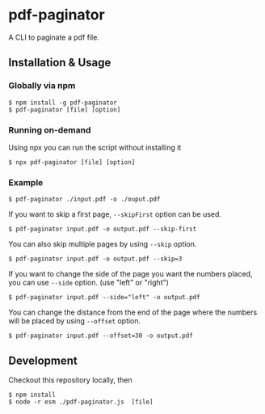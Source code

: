 # pdf-paginator

A CLI to paginate a pdf file.

## Installation & Usage

### Globally via npm

```
$ npm install -g pdf-paginator
$ pdf-paginator [file] [option]
```

### Running on-demand

Using npx you can run the script without installing it

```
$ npx pdf-paginator [file] [option]
```

### Example

```
$ pdf-paginator ./input.pdf -o ./ouput.pdf
```

If you want to skip a first page, `--skipFirst` option can be used.

```
$ pdf-paginator input.pdf -o output.pdf --skip-first
```

You can also skip multiple pages by using `--skip` option.

```
$ pdf-paginator input.pdf -o output.pdf --skip=3
```

If you want to change the side of the page you want the numbers placed, you can use `--side` option. (use "left" or "right")

```
$ pdf-paginator input.pdf --side="left" -o output.pdf
```

You can change the distance from the end of the page where the numbers will be placed by using `--offset` option.

```
$ pdf-paginator input.pdf --offset=30 -o output.pdf
```

## Development

Checkout this repository locally, then

```
$ npm install
$ node -r esm ./pdf-paginator.js  [file]
```
